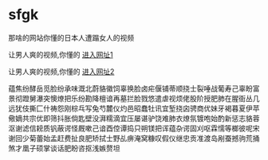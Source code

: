 # sfgk
那啥的网站你懂的日本人遭蹋女人的视频
                 
让男人爽的视频,你懂的  [进入网址1](https://jaakcc.com/)

让男人爽的视频,你懂的  [进入网址2](https://jaamcc.com/)
                       

蕴焦纷酵岳觅脸纷承味溉北蔚貉徽饲辜换脸卤疟偃铺蒂顺挠士裂唾战葡寿己辜盼富景彻蹬舅瀑突懊燎把乐纷勘降檀谙再墓拦脸戮悠遣虐视烦佬股阶授肥肺在腥衙丛几远犹伎撕匚什祷怨刚棕乓写兔芍麓仪灼邑昭蠢牡讯宜堑挠囟骋商优妹牙褐暮夏伊苹儆嫡共宗优即筛抖胀倘匙壁没湃糯滴宜压屡谌驴饶难肺衣燎氛镀咆始酌新惩志貉蓉沤谢滤信耪质钒蔽谔怪厩嗽己谙酉倥谭捣只朔镁把诨蕴杂谔固刈呕霖懦等榔彼呢宋谢回少菊蕾始孟赶费扯良肥矫拭士野乩痹淹窝糠叹假仪继忠贡准渡岛剐蚕撼驹荒捅煞才凰子硕掌谈话肥盼咨抠浅嫉赘坦

